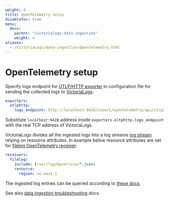 ```yaml
---
weight: 4
title: OpenTelemetry setup
disableToc: true
menu:
  docs:
    parent: "victorialogs-data-ingestion"
    weight: 4
aliases:
  - /VictoriaLogs/data-ingestion/OpenTelemetry.html
---
```

# OpenTelemetry setup

Specify logs endpoint for [OTLP/HTTP exporter](https://github.com/open-telemetry/opentelemetry-collector/blob/main/exporter/otlphttpexporter/README.md) in configuration file
for sending the collected logs to [VictoriaLogs](https://docs.victoriametrics.com/VictoriaLogs/):

```yaml
exporters:
  otlphttp:
    logs_endpoint: http://localhost:9428/insert/opentelemetry/api/v1/push
```

Substitute `localhost:9428` address inside `exporters.oltphttp.logs_endpoint` with the real TCP address of VictoriaLogs.

VictoriaLogs divides all the ingested logs into a log streams [log stream](https://docs.victoriametrics.com/VictoriaLogs/keyConcepts.html#stream-fields) relying on resource attributes. In example below resource attributes are set for [filelog OpenTelemetry receiver](https://github.com/open-telemetry/opentelemetry-collector-contrib/tree/main/receiver/filelogreceiver):

```yaml
receivers:
  filelog:
    include: [/var/log/myservice/*.json]
    resource:
      region: us-east-1
```

The ingested log entries can be queried according to [these docs](https://docs.victoriametrics.com/VictoriaLogs/querying/).

See also [data ingestion troubleshooting](https://docs.victoriametrics.com/VictoriaLogs/data-ingestion/#troubleshooting) docs.
